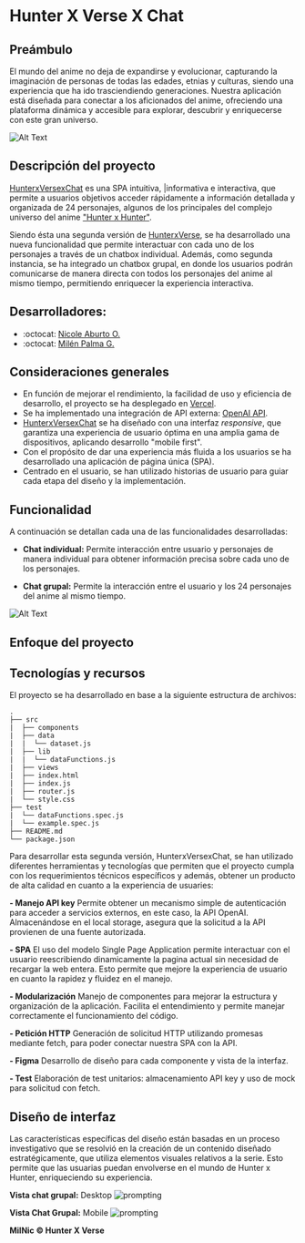 
# Hunter X Verse X Chat
## Preámbulo
El mundo del anime no deja de expandirse y evolucionar, capturando la imaginación de personas de todas las edades, etnias y culturas, siendo una experiencia que ha ido trasciendiendo generaciones.
Nuestra aplicación está diseñada para conectar a los aficionados del anime, ofreciendo una plataforma dinámica y accesible para explorar, descubrir y enriquecerse con este gran universo.

![Alt Text](https://media3.giphy.com/media/v1.Y2lkPTc5MGI3NjExaTlmYzEwNHN1a2QzcTFrazdhaHQ0aG44dXc5bHhhNW9waTYyaHJlMyZlcD12MV9pbnRlcm5hbF9naWZfYnlfaWQmY3Q9Zw/etW2P2cvB0PYY/giphy.gif)


## Descripción del proyecto
 [HunterxVersexChat](https://milenpg.github.io/DEV014-Dataverse/src/)  es una SPA intuitiva, |informativa e interactiva, que permite a usuarios objetivos acceder rápidamente a información detallada y organizada de 24 personajes, algunos de los principales del complejo universo del anime ["Hunter x Hunter"](https://es.wikipedia.org/wiki/Hunter_%C3%97_Hunter).

Siendo ésta una segunda versión de [HunterxVerse](https://milenpg.github.io/DEV014-Dataverse/src/), se ha desarrollado una nueva funcionalidad que permite interactuar con cada uno de los personajes a través de un chatbox individual. Además, como segunda instancia, se ha integrado un chatbox grupal, en donde los usuarios podrán comunicarse de manera directa con todos los personajes del anime al mismo tiempo, permitiendo enriquecer la experiencia interactiva.

## Desarrolladores:
- :octocat: [Nicole Aburto O.](https://github.com/Niconsuelo)
- :octocat: [Milén Palma G.](https://github.com/MilenPG)

## Consideraciones generales
- En función de mejorar el rendimiento, la facilidad de uso y eficiencia de desarrollo, el proyecto se ha desplegado en [Vercel](https://vercel.com/).
- Se ha implementado una integración de API externa: [OpenAI API](https://openai.com/index/openai-api/).
- [HunterxVersexChat](https://milenpg.github.io/DEV014-Dataverse/src/) se ha diseñado con una interfaz _responsive_, que garantiza una experiencia de usuario óptima en una amplia gama de dispositivos, aplicando desarrollo "mobile first".
- Con el propósito de dar una experiencia más fluida a los usuarios se ha desarrollado una aplicación de página única (SPA).
- Centrado en el usuario, se han utilizado historias de usuario para guiar cada etapa del diseño y la implementación.


## Funcionalidad
A continuación se detallan cada una de las funcionalidades desarrolladas:

- **Chat individual:** Permite interacción entre usuario y personajes de manera individual para obtener información precisa sobre cada uno de los personajes.

- **Chat grupal:** Permite la interacción entre el usuario y los 24 personajes del anime al mismo tiempo.

![Alt Text](https://media4.giphy.com/media/v1.Y2lkPTc5MGI3NjExd2dtdmF1d3JscmFwZjl1ajJwb3FpbGl5aDJxM3Z4eXFvNnk1NmUxcCZlcD12MV9pbnRlcm5hbF9naWZfYnlfaWQmY3Q9Zw/4jamu9obYceTjTNptY/giphy.gif)


## Enfoque del proyecto


## Tecnologías y recursos
El proyecto se ha desarrollado en base a la siguiente estructura de archivos:

```text
.
├── src
|  ├── components
|  ├── data
|  |  └── dataset.js
|  ├── lib
|  |  └── dataFunctions.js
|  ├── views
|  ├── index.html
|  ├── index.js
|  ├── router.js
|  └── style.css
├── test
|  └── dataFunctions.spec.js
|  └── example.spec.js
├── README.md
└── package.json

```

Para desarrollar esta segunda versión, HunterxVersexChat, se han utilizado diferentes herramientas y tecnologías que permiten que el proyecto cumpla con los requerimientos técnicos específicos y además, obtener un producto de alta calidad en cuanto a la experiencia de usuaries:

**- Manejo API key**
Permite obtener un mecanismo simple de autenticación para acceder a servicios externos, en este caso, la API OpenAI. Almacenándose en el local storage, asegura que la solicitud a la API provienen de una fuente autorizada. 

**- SPA**
El uso del modelo Single Page Application permite interactuar con el usuario reescribiendo dinamicamente la pagina actual sin necesidad de recargar la web entera. Esto permite que mejore la experiencia de usuario en cuanto la rapidez y fluidez en el manejo.

**- Modularización**
Manejo de componentes para mejorar la estructura y organización de la aplicación. Facilita el entendimiento y permite manejar correctamente el funcionamiento del código.

**- Petición HTTP**
Generación de solicitud HTTP utilizando promesas mediante fetch, para poder conectar nuestra SPA con la API.

**- Figma**
Desarrollo de diseño para cada componente y vista de la interfaz. 

**- Test**
Elaboración de test unitarios: almacenamiento API key y uso de mock para solicitud con fetch.


## Diseño de interfaz

Las características específicas del diseño están basadas en un proceso investigativo que se resolvió en la creación de un contenido diseñado estratégicamente, que utiliza elementos visuales relativos a la serie. Esto permite que las usuarias puedan envolverse en el mundo de Hunter x Hunter, enriqueciendo su experiencia.

**Vista chat grupal:**
Desktop
![prompting](https://i.ibb.co/WG26Kq0/i-Pad-1715150163629.jpg)

**Vista Chat Grupal:**
Mobile
![prompting](https://i.ibb.co/Hr0wZxt/i-Phone-13-Pro-Max-1715150163514.jpg)

<!-- ## How does it work?

En función a crear una mejor experiencia de usuario, se han definido los siguientes instrucciones de uso para utilizar HunterxVersexChat

En la pantalla principal, se encuentra una vista general de la aplicación, la cual contendrá:

- Aunteticador de API key
- Acceso directo para iniciar comunicación con todos los personajes del anime.
- Visualización de 24 card con los personajes principales del anime:
- Al hacer click sobre la card, se ejecuta el cambio de vista para iniciar chat individual con el personaje clickeado.


*** -->

**MilNic &copy; Hunter X Verse**

